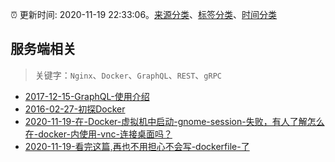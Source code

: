 :alarm_clock: 更新时间: 2020-11-19 22:33:06。[来源分类](../README.md)、[标签分类](../TAGS.md)、[时间分类](../TIMELINE.md)

## 服务端相关


> 关键字：`Nginx`、`Docker`、`GraphQL`、`REST`、`gRPC`



- [2017-12-15-GraphQL-使用介绍](https://aotu.io/notes/2017/12/15/graphql-use/) 
- [2016-02-27-初探Docker](https://aotu.io/notes/2016/02/27/docker/) 
- [2020-11-19-在-Docker-虚拟机中启动-gnome-session-失败，有人了解怎么在-docker-内使用-vnc-连接桌面吗？](https://www.v2ex.com/t/727302) 
- [2020-11-19-看完这篇,再也不用担心不会写-dockerfile-了](https://toutiao.io/k/zzpdj8o) 